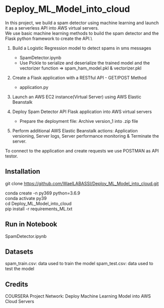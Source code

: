# Deploy_ML_Model_into_cloud

In this project, we build a spam detector using machine learning and launch it as a serverless API into AWS virtual servers.\
We use basic machine learning methods to build the spam detector and the Flask python framework to create the API.\


1. Build a Logistic Regression model to detect spams in sms messages
    - SpamDetector.ipynb
    - Use Pickle to serialize and deserialize the trained model and the vectorizer function
      => spam_ham_model.pkl & vectorizer.pkl

2. Create a Flask application with a RESTful API - GET/POST Method
    - application.py  

3. Launch an AWS EC2 instance(Virtual Server) using AWS Elastic Beanstalk

4. Deploy Spam Detector API Flask application into AWS virtual servers
    - Prepare the deployment file: Archive version_1 into .zip file

5. Perform additional AWS Elastic Beanstalk actions: Application versioning, Server logs, Server performance monitoring & Terminate the server.

To connect to the application and create requests we use POSTMAN as API testor.

## Installation
git clone https://github.com/WaelLABASSI/Deploy_ML_Model_into_cloud.git

conda create -n py369 python=3.6.9\
conda activate py39\
cd Deploy_ML_Model_into_cloud\
pip install -r requirements_ML.txt

## Run in Notebook
SpamDetector.ipynb

## Datasets
spam_train.csv: data used to train the model
spam_test.csv: data used to test the model


## Credits
COURSERA Project Network: Deploy Machine Learning Model into AWS Cloud Servers
